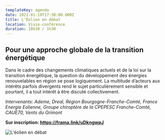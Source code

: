 ```yaml
---
templateKey: agenda
date: 2021-01-19T17:30:00.000Z
title: L'Éolien en débat
location: Visio-conférence
duration: 18h30 / 1h30
---
```

## Pour une approche globale de la transition énergétique

Dans le cadre des changements climatiques actuels et de la loi sur la transition énergétique, la question du développement des énergies renouvelables en région se pose logiquement. La multitude d’acteurs aux intérêts parfois divergents rend le sujet particulièrement sensible et pourtant, il a tout intérêt à être discuté collectivement.

*Intervenants: Ademe, Dreal, Région Bourgogne-Franche-Comté, France Energie Eolienne, Groupe chiroptère de la CPEPESC Franche-Comté, CAUE70, Vents du Grimont*

**Sur inscription: <https://frama.link/uDkngwpJ>**

![L'éolien en débat](/img/2020-éolien2.jpg?nf_resize=fit&w=400#img-center "L'éolien en débat")